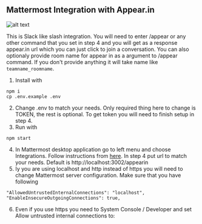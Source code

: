 Mattermost Integration with Appear.in
-------------
![alt text](http://storage6.static.itmages.com/i/18/0228/h_1519777549_7945594_30465fe611.png)

This is Slack like slash integration. You will need to enter /appear or any other command that you set in step 4 and you will get as a response appear.in url which you can just click to join a conversation. You can also optionaly provide room name for appear in as a argument to /appear command. If you don't provide anything it will take name like `teamname_roomname`.
 1. Install with
 ```
 npm i
 cp .env.example .env
 ```
 2. Change .env to match your needs. Only required thing here to change is TOKEN, the rest is optional. To get token you will need to finish setup in step 4.
 3. Run with
 ```
 npm start
 ```
 4. In Mattermost desktop application go to left menu and choose Integrations. Follow instructions from [here](https://docs.mattermost.com/developer/slash-commands.html#custom-slash-command). In step 4 put url to match your needs. Default is http://localhost:3002/appearin
 5. Iy you are using localhost and http instead of https you will need to change Mattermost server configuration. Make sure that you have following
 ```
 "AllowedUntrustedInternalConnections": "localhost",
 "EnableInsecureOutgoingConnections": true,
 ```
 6. Even if you use https you need to System Console / Developer and set Allow untrusted internal connections to: <host of the app>
